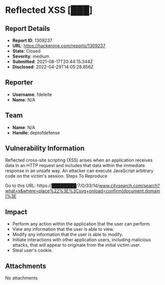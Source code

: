 # Reflected XSS [███]

## Report Details
- **Report ID**: 1309237
- **URL**: https://hackerone.com/reports/1309237
- **State**: Closed
- **Severity**: medium
- **Submitted**: 2021-08-17T20:44:15.344Z
- **Disclosed**: 2022-04-29T14:05:28.856Z

## Reporter
- **Username**: fdeleite
- **Name**: N/A

## Team
- **Name**: N/A
- **Handle**: deptofdefense

## Vulnerability Information
Reflected cross-site scripting (XSS) arises when an application receives data in an HTTP request and includes that data within the immediate response in an unsafe way. An attacker can execute JavaScript arbitrary code on the victim's session.
Steps To Reproduce

 Go to this URL:
https://████████/7/0/33/1d/www.citysearch.com/search?what=x&where=place%22%3E%3Csvg+onload=confirm(document.domain)%3E

## Impact

- Perform any action within the application that the user can perform.
- View any information that the user is able to view.
- Modify any information that the user is able to modify.
- Initiate interactions with other application users, including malicious attacks, that will appear to originate from the initial victim user.
- Steal user's cookie.

## Attachments
No attachments
